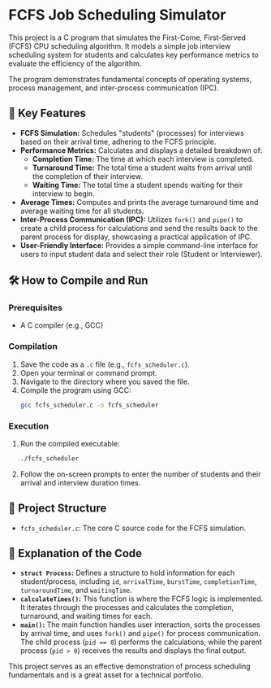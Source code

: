 # FCFS Job Scheduling Simulator

This project is a C program that simulates the First-Come, First-Served (FCFS) CPU scheduling algorithm. It models a simple job interview scheduling system for students and calculates key performance metrics to evaluate the efficiency of the algorithm.

The program demonstrates fundamental concepts of operating systems, process management, and inter-process communication (IPC).

## 🌟 Key Features

* **FCFS Simulation:** Schedules "students" (processes) for interviews based on their arrival time, adhering to the FCFS principle.
* **Performance Metrics:** Calculates and displays a detailed breakdown of:
    * **Completion Time:** The time at which each interview is completed.
    * **Turnaround Time:** The total time a student waits from arrival until the completion of their interview.
    * **Waiting Time:** The total time a student spends waiting for their interview to begin.
* **Average Times:** Computes and prints the average turnaround time and average waiting time for all students.
* **Inter-Process Communication (IPC):** Utilizes `fork()` and `pipe()` to create a child process for calculations and send the results back to the parent process for display, showcasing a practical application of IPC.
* **User-Friendly Interface:** Provides a simple command-line interface for users to input student data and select their role (Student or Interviewer).

## 🛠️ How to Compile and Run

### Prerequisites
* A C compiler (e.g., GCC)

### Compilation
1.  Save the code as a `.c` file (e.g., `fcfs_scheduler.c`).
2.  Open your terminal or command prompt.
3.  Navigate to the directory where you saved the file.
4.  Compile the program using GCC:
    ```bash
    gcc fcfs_scheduler.c -o fcfs_scheduler
    ```

### Execution
1.  Run the compiled executable:
    ```bash
    ./fcfs_scheduler
    ```
2.  Follow the on-screen prompts to enter the number of students and their arrival and interview duration times.

## 📂 Project Structure

* `fcfs_scheduler.c`: The core C source code for the FCFS simulation.

## 📄 Explanation of the Code

* **`struct Process`:** Defines a structure to hold information for each student/process, including `id`, `arrivalTime`, `burstTime`, `completionTime`, `turnaroundTime`, and `waitingTime`.
* **`calculateTimes()`:** This function is where the FCFS logic is implemented. It iterates through the processes and calculates the completion, turnaround, and waiting times for each.
* **`main()`:** The main function handles user interaction, sorts the processes by arrival time, and uses `fork()` and `pipe()` for process communication. The child process (`pid == 0`) performs the calculations, while the parent process (`pid > 0`) receives the results and displays the final output.

This project serves as an effective demonstration of process scheduling fundamentals and is a great asset for a technical portfolio.
